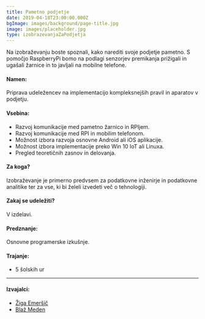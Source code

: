 ```yaml
---
title: Pametno podjetje
date: 2019-04-18T23:00:00.000Z
bgImage: images/background/page-title.jpg
image: images/placeholder.jpg
type: izobrazevanjaZaPodjetja
---
```

Na izobraževanju boste spoznali, kako narediti svoje podjetje pametno.  S pomočjo RaspberryPi bomo na podlagi senzorjev premikanja prižigali in ugašali žarnice in to javljali na mobilne telefone. 

#### Namen:

Priprava udeležencev na implementacijo kompleksnejših pravil in aparatov v podjetju.

#### Vsebina:

* Razvoj komunikacije med pametno žarnico in RPIjem.
* Razvoj komunikacije med RPI in mobilim telefonom.
* Možnost izbora razvoja osnovne Android ali iOS aplikacije.
* Možnost izbora implementacije preko Win 10 IoT ali Linuxa.
* Pregled teoretičnih zasnov in delovanja.

#### Za koga?

Izobraževanje je primerno predvsem za podatkovne inženirje in podatkovne analitike ter za vse, ki bi želeli izvedeti več o tehnologiji.

#### Zakaj se udeležiti?

V izdelavi.

#### Predznanje:

Osnovne programerske izkušnje.

#### Trajanje:

* 5 šolskih ur

- - -

#### Izvajalci:

* [Žiga Emeršič](https://akademijafri.si/izvajalci/ziga-emersic/)
* [Blaž Meden](https://akademijafri.si/izvajalci/blaz-meden/)
